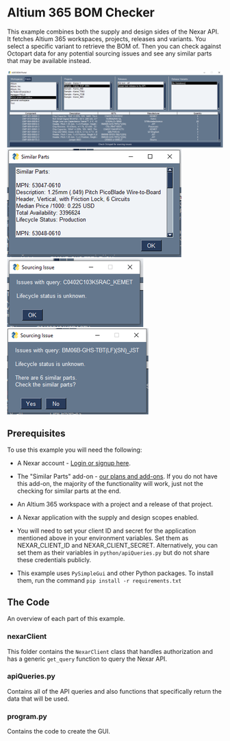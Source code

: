 # Altium 365 BOM Checker

This example combines both the supply and design sides of the Nexar API. It fetches Altium 365 workspaces, projects, releases and variants. You select a specific variant to retrieve the BOM of. Then you can check against Octopart data for any potential sourcing issues and see any similar parts that may be available instead.

<img src="./screenshots/main_window.png"/>
<img src="./screenshots/similar_parts.png"/>
<img src="./screenshots/sourcing_issue.png"/>
<img src="./screenshots/sourcing_issue2.png"/>

## Prerequisites

To use this example you will need the following:

- A Nexar account - [Login or signup here](https://identity.nexar.com/Account/Login).

- The "Similar Parts" add-on - [our plans and add-ons](https://nexar.com/compare-plans). If you do not have this add-on, the majority of the functionality will work, just not the checking for similar parts at the end.

- An Altium 365 workspace with a project and a release of that project.

- A Nexar application with the supply and design scopes enabled.

- You will need to set your client ID and secret for the application mentioned above in your environment variables. Set them as NEXAR_CLIENT_ID and NEXAR_CLIENT_SECRET. Alternatively, you can set them as their variables in `python/apiQueries.py` but do not share these credentials publicly.

- This example uses `PySimpleGui` and other Python packages. To install them, run the command `pip install -r requirements.txt`

## The Code

An overview of each part of this example.

### nexarClient

This folder contains the `NexarClient` class that handles authorization and has a generic `get_query` function to query the Nexar API.

### apiQueries.py

Contains all of the API queries and also functions that specifically return the data that will be used.

### program.py

Contains the code to create the GUI.
